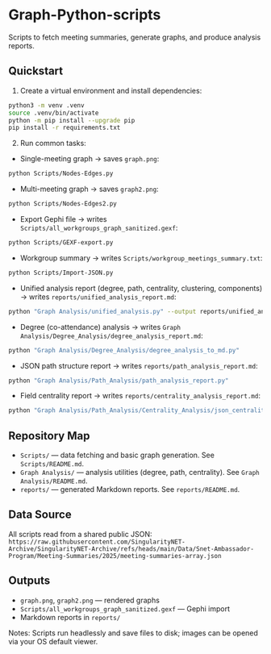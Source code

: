 # Graph-Python-scripts

Scripts to fetch meeting summaries, generate graphs, and produce analysis reports.

## Quickstart
1. Create a virtual environment and install dependencies:
```bash
python3 -m venv .venv
source .venv/bin/activate
python -m pip install --upgrade pip
pip install -r requirements.txt
```

2. Run common tasks:
- Single-meeting graph → saves `graph.png`:
```bash
python Scripts/Nodes-Edges.py
```
- Multi-meeting graph → saves `graph2.png`:
```bash
python Scripts/Nodes-Edges2.py
```
- Export Gephi file → writes `Scripts/all_workgroups_graph_sanitized.gexf`:
```bash
python Scripts/GEXF-export.py
```
- Workgroup summary → writes `Scripts/workgroup_meetings_summary.txt`:
```bash
python Scripts/Import-JSON.py
```
- Unified analysis report (degree, path, centrality, clustering, components) → writes `reports/unified_analysis_report.md`:
```bash
python "Graph Analysis/unified_analysis.py" --output reports/unified_analysis_report.md
```
- Degree (co-attendance) analysis → writes `Graph Analysis/Degree_Analysis/degree_analysis_report.md`:
```bash
python "Graph Analysis/Degree_Analysis/degree_analysis_to_md.py"
```
- JSON path structure report → writes `reports/path_analysis_report.md`:
```bash
python "Graph Analysis/Path_Analysis/path_analysis_report.py"
```
- Field centrality report → writes `reports/centrality_analysis_report.md`:
```bash
python "Graph Analysis/Path_Analysis/Centrality_Analysis/json_centrality_analysis.py"
```

## Repository Map
- `Scripts/` — data fetching and basic graph generation. See `Scripts/README.md`.
- `Graph Analysis/` — analysis utilities (degree, path, centrality). See `Graph Analysis/README.md`.
- `reports/` — generated Markdown reports. See `reports/README.md`.

## Data Source
All scripts read from a shared public JSON:
`https://raw.githubusercontent.com/SingularityNET-Archive/SingularityNET-Archive/refs/heads/main/Data/Snet-Ambassador-Program/Meeting-Summaries/2025/meeting-summaries-array.json`

## Outputs
- `graph.png`, `graph2.png` — rendered graphs
- `Scripts/all_workgroups_graph_sanitized.gexf` — Gephi import
- Markdown reports in `reports/`

Notes: Scripts run headlessly and save files to disk; images can be opened via your OS default viewer.
